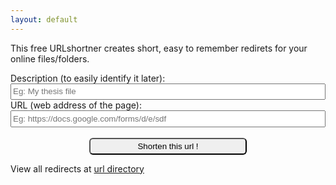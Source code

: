 ```yaml
---
layout: default
---
```

<script src="https://ajax.googleapis.com/ajax/libs/jquery/3.3.1/jquery.min.js"></script>

<script>
  function submitForm(des, url) {
	  if (url=='')
		  return;
	  else if (url.substring(0, 4)!="http")
		  url= "http://"+ url;
$("#form").html("Fetching your url....");
	var url = "https://script.google.com/macros/s/AKfycbxvQfiUw8ZUu1gG60fwyqV3x1vZ6k7NC-JuwrnO3UTsjUMPAT0/exec?callback=loadData&sheet=Sheet1&des="+des+"&url="+ url ;
// Make an AJAX call to Google Script
var request = jQuery.ajax({
      crossDomain: true,
      url: url,
      method: "GET",
      dataType: "jsonp"
    });
  }
 
 // print the returned data from jsonp
  function loadData(e) {
  try {
	   $("#form").html("<p>Your url is <a href='/"+ e+"'>https://orthosam.com/"+ e+"</a></p><p>Shorten another url ? Reloads are free !</p>");
	}catch(err) {
        $("#form").html(err);
	}
}
</script>
<p>This free URLshortner creates short, easy to remember redirets for your online files/folders.</p>
<form id="form">
  Description (to easily identify it later):<br>
  <input type="text" id="description" name="description" placeholder="Eg: My thesis file" style="width: -webkit-fill-available;height: 2em;">
  <br>
  URL (web address of the page):<br>
  <input type="text" id="url" name="url" placeholder="Eg: https://docs.google.com/forms/d/e/sdf" style="width: -webkit-fill-available;height: 2em;" required>
  <br><br>
	<center><button onclick="submitForm($('#description').val(), $('#url').val()); return false;" style="border-radius: 6px;width: 50%;height: 2em;">Shorten this url !</button></center>
</form>
<p>View all redirects at <a href="./directory">url directory</a></p>
